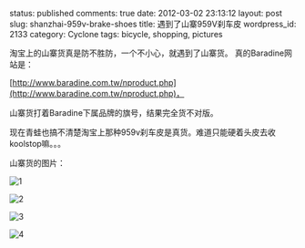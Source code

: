 status: published
comments: true
date: 2012-03-02 23:13:12
layout: post
slug: shanzhai-959v-brake-shoes
title: 遇到了山寨959V刹车皮
wordpress_id: 2133
category: Cyclone
tags: bicycle, shopping, pictures

淘宝上的山寨货真是防不胜防，一个不小心，就遇到了山寨货。
真的Baradine网站是：

[http://www.baradine.com.tw/nproduct.php](http://www.baradine.com.tw/nproduct.php)，

山寨货打着Baradine下属品牌的旗号，结果完全货不对版。

现在青蛙也搞不清楚淘宝上那种959v刹车皮是真货。难道只能硬着头皮去收koolstop嘛。。。


山寨货的图片：

![1](https://lh4.googleusercontent.com/-sZ6w19Fw4Hc/T1Byg-707TI/AAAAAAAAHQA/UNbvva444fk/s800/2012-03-02_15-01-12_84_%2517%25C2%25AC.jpg)

![2](https://lh5.googleusercontent.com/-kYhC_F_5s0Q/T1ByfHkQ43I/AAAAAAAAHP4/CG_4dOr4vyk/s800/2012-03-02_13-11-24_207_%2517%25C2%25AC.jpg)

![3](https://lh3.googleusercontent.com/-FAfGBt0gRRo/T1Byizj_u0I/AAAAAAAAHQI/Lgyv543UMJs/s800/2012-03-02_13-11-53_447_%2517%25C2%25AC.jpg)

![4](https://lh6.googleusercontent.com/-Ka1GSSHQdkE/T1ByktrDlTI/AAAAAAAAHQQ/E3fAytvwBVM/s800/2012-03-02_13-11-37_985_%2517%25C2%25AC.jpg)

